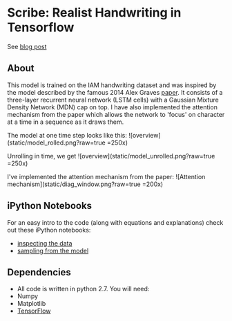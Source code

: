 Scribe: Realist Handwriting in Tensorflow
=======
See [blog post](https://greydanus.github.io/2016/08/21/handwriting/)

About
--------
This model is trained on the IAM handwriting dataset and was inspired by the model described by the famous 2014 Alex Graves [paper](https://arxiv.org/abs/1308.0850). It consists of a three-layer recurrent neural network (LSTM cells) with a Gaussian Mixture Density Network (MDN) cap on top. I have also implemented the attention mechanism from the paper which allows the network to 'focus' on character at a time in a sequence as it draws them.

The model at one time step looks like this: 
![overview](static/model_rolled.png?raw=true =250x)

Unrolling in time, we get
![overview](static/model_unrolled.png?raw=true =250x)

I've implemented the attention mechanism from the paper:
![Attention mechanism](static/diag_window.png?raw=true =200x)

iPython Notebooks
--------
For an easy intro to the code (along with equations and explanations) check out these iPython notebooks:
* [inspecting the data](https://nbviewer.jupyter.org/github/greydanus/scribe/blob/master/dataloader.ipynb)
* [sampling from the model](https://nbviewer.jupyter.org/github/greydanus/scribe/blob/master/sample.ipynb)

Dependencies
--------
* All code is written in python 2.7. You will need:
 * Numpy
 * Matplotlib
 * [TensorFlow](https://www.tensorflow.org/versions/master/get_started/os_setup.html#pip_install)

